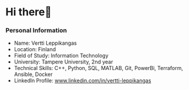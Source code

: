 # Hi there👋 

### Personal Information
- Name: Vertti Leppikangas
- Location: Finland
- Field of Study: Information Technology
- University: Tampere University, 2nd year
- Technical Skills: C++, Python, SQL, MATLAB, Git, PowerBi, Terraform, Ansible, Docker
- LinkedIn Profile: www.linkedin.com/in/vertti-leppikangas



